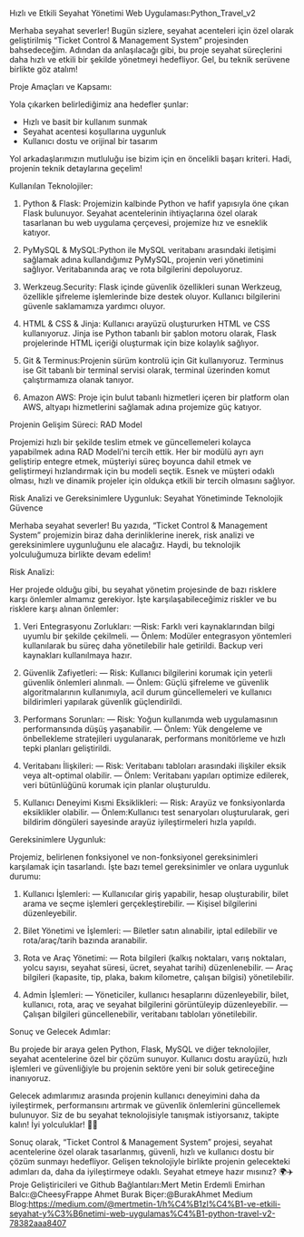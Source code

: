 Hızlı ve Etkili Seyahat Yönetimi Web Uygulaması:Python_Travel_v2

Merhaba seyahat severler! Bugün sizlere, seyahat acenteleri için özel olarak geliştirilmiş “Ticket Control & Management System” projesinden bahsedeceğim. Adından da anlaşılacağı gibi, bu proje seyahat süreçlerini daha hızlı ve etkili bir şekilde yönetmeyi hedefliyor. Gel, bu teknik serüvene birlikte göz atalım!

Proje Amaçları ve Kapsamı:

Yola çıkarken belirlediğimiz ana hedefler şunlar:
- Hızlı ve basit bir kullanım sunmak
- Seyahat acentesi koşullarına uygunluk
- Kullanıcı dostu ve orijinal bir tasarım

Yol arkadaşlarımızın mutluluğu ise bizim için en öncelikli başarı kriteri. Hadi, projenin teknik detaylarına geçelim!

Kullanılan Teknolojiler:

1. Python & Flask: Projemizin kalbinde Python ve hafif yapısıyla öne çıkan Flask bulunuyor. Seyahat acentelerinin ihtiyaçlarına özel olarak tasarlanan bu web uygulama çerçevesi, projemize hız ve esneklik katıyor.

2. PyMySQL & MySQL:Python ile MySQL veritabanı arasındaki iletişimi sağlamak adına kullandığımız PyMySQL, projenin veri yönetimini sağlıyor. Veritabanında araç ve rota bilgilerini depoluyoruz.

3. Werkzeug.Security: Flask içinde güvenlik özellikleri sunan Werkzeug, özellikle şifreleme işlemlerinde bize destek oluyor. Kullanıcı bilgilerini güvenle saklamamıza yardımcı oluyor.

4. HTML & CSS & Jinja: Kullanıcı arayüzü oluştururken HTML ve CSS kullanıyoruz. Jinja ise Python tabanlı bir şablon motoru olarak, Flask projelerinde HTML içeriği oluşturmak için bize kolaylık sağlıyor.

5. Git & Terminus:Projenin sürüm kontrolü için Git kullanıyoruz. Terminus ise Git tabanlı bir terminal servisi olarak, terminal üzerinden komut çalıştırmamıza olanak tanıyor.

6. Amazon AWS: Proje için bulut tabanlı hizmetleri içeren bir platform olan AWS, altyapı hizmetlerini sağlamak adına projemize güç katıyor.

Projenin Gelişim Süreci: RAD Model

Projemizi hızlı bir şekilde teslim etmek ve güncellemeleri kolayca yapabilmek adına RAD Modeli’ni tercih ettik. Her bir modülü ayrı ayrı geliştirip entegre etmek, müşteriyi süreç boyunca dahil etmek ve geliştirmeyi hızlandırmak için bu modeli seçtik. Esnek ve müşteri odaklı olması, hızlı ve dinamik projeler için oldukça etkili bir tercih olmasını sağlıyor.

Risk Analizi ve Gereksinimlere Uygunluk: Seyahat Yönetiminde Teknolojik Güvence

Merhaba seyahat severler! Bu yazıda, “Ticket Control & Management System” projemizin biraz daha derinliklerine inerek, risk analizi ve gereksinimlere uygunluğunu ele alacağız. Haydi, bu teknolojik yolculuğumuza birlikte devam edelim!

Risk Analizi:

Her projede olduğu gibi, bu seyahat yönetim projesinde de bazı risklere karşı önlemler almamız gerekiyor. İşte karşılaşabileceğimiz riskler ve bu risklere karşı alınan önlemler:

1. Veri Entegrasyonu Zorlukları:
—Risk: Farklı veri kaynaklarından bilgi uyumlu bir şekilde çekilmeli.
— Önlem: Modüler entegrasyon yöntemleri kullanılarak bu süreç daha yönetilebilir hale getirildi. Backup veri kaynakları kullanılmaya hazır.

2. Güvenlik Zafiyetleri:
— Risk: Kullanıcı bilgilerini korumak için yeterli güvenlik önlemleri alınmalı.
— Önlem: Güçlü şifreleme ve güvenlik algoritmalarının kullanımıyla, acil durum güncellemeleri ve kullanıcı bildirimleri yapılarak güvenlik güçlendirildi.

3. Performans Sorunları:
— Risk: Yoğun kullanımda web uygulamasının performansında düşüş yaşanabilir.
— Önlem: Yük dengeleme ve önbellekleme stratejileri uygulanarak, performans monitörleme ve hızlı tepki planları geliştirildi.

4. Veritabanı İlişkileri:
— Risk: Veritabanı tabloları arasındaki ilişkiler eksik veya alt-optimal olabilir.
— Önlem: Veritabanı yapıları optimize edilerek, veri bütünlüğünü korumak için planlar oluşturuldu.

5. Kullanıcı Deneyimi Kısmi Eksiklikleri:
— Risk: Arayüz ve fonksiyonlarda eksiklikler olabilir.
— Önlem:Kullanıcı test senaryoları oluşturularak, geri bildirim döngüleri sayesinde arayüz iyileştirmeleri hızla yapıldı.

Gereksinimlere Uygunluk:

Projemiz, belirlenen fonksiyonel ve non-fonksiyonel gereksinimleri karşılamak için tasarlandı. İşte bazı temel gereksinimler ve onlara uygunluk durumu:

1. Kullanıcı İşlemleri:
— Kullanıcılar giriş yapabilir, hesap oluşturabilir, bilet arama ve seçme işlemleri gerçekleştirebilir.
— Kişisel bilgilerini düzenleyebilir.

2. Bilet Yönetimi ve İşlemleri:
— Biletler satın alınabilir, iptal edilebilir ve rota/araç/tarih bazında aranabilir.

3. Rota ve Araç Yönetimi:
— Rota bilgileri (kalkış noktaları, varış noktaları, yolcu sayısı, seyahat süresi, ücret, seyahat tarihi) düzenlenebilir.
— Araç bilgileri (kapasite, tip, plaka, bakım kilometre, çalışan bilgisi) yönetilebilir.

4. Admin İşlemleri:
— Yöneticiler, kullanıcı hesaplarını düzenleyebilir, bilet, kullanıcı, rota, araç ve seyahat bilgilerini görüntüleyip düzenleyebilir.
— Çalışan bilgileri güncellenebilir, veritabanı tabloları yönetilebilir.

Sonuç ve Gelecek Adımlar:

Bu projede bir araya gelen Python, Flask, MySQL ve diğer teknolojiler, seyahat acentelerine özel bir çözüm sunuyor. Kullanıcı dostu arayüzü, hızlı işlemleri ve güvenliğiyle bu projenin sektöre yeni bir soluk getireceğine inanıyoruz.

Gelecek adımlarımız arasında projenin kullanıcı deneyimini daha da iyileştirmek, performansını artırmak ve güvenlik önlemlerini güncellemek bulunuyor. Siz de bu seyahat teknolojisiyle tanışmak istiyorsanız, takipte kalın! İyi yolculuklar! 🚗💨

Sonuç olarak, “Ticket Control & Management System” projesi, seyahat acentelerine özel olarak tasarlanmış, güvenli, hızlı ve kullanıcı dostu bir çözüm sunmayı hedefliyor. Gelişen teknolojiyle birlikte projenin gelecekteki adımları da, daha da iyileştirmeye odaklı. Seyahat etmeye hazır mısınız? 🌍✈️
Proje Geliştiricileri ve Github Bağlantıları:Mert Metin Erdemli
Emirhan Balcı:@CheesyFrappe
Ahmet Burak Biçer:@BurakAhmet
Medium Blog:https://medium.com/@mertmetin-1/h%C4%B1zl%C4%B1-ve-etkili-seyahat-y%C3%B6netimi-web-uygulamas%C4%B1-python-travel-v2-78382aaa8407

